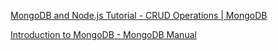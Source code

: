 
[MongoDB and Node.js Tutorial - CRUD Operations | MongoDB](https://www.mongodb.com/developer/languages/javascript/node-crud-tutorial/)

[Introduction to MongoDB - MongoDB Manual](https://www.mongodb.com/docs/manual/introduction/)
